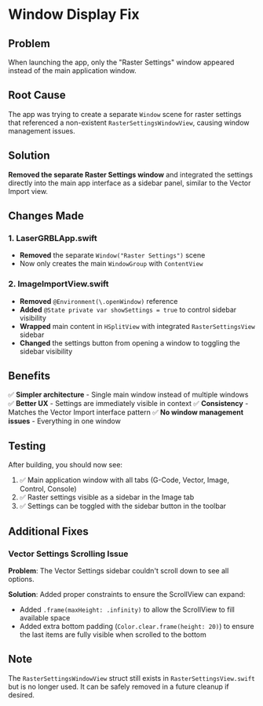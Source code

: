 # Window Display Fix

## Problem
When launching the app, only the "Raster Settings" window appeared instead of the main application window.

## Root Cause
The app was trying to create a separate `Window` scene for raster settings that referenced a non-existent `RasterSettingsWindowView`, causing window management issues.

## Solution
**Removed the separate Raster Settings window** and integrated the settings directly into the main app interface as a sidebar panel, similar to the Vector Import view.

## Changes Made

### 1. LaserGRBLApp.swift
- **Removed** the separate `Window("Raster Settings")` scene
- Now only creates the main `WindowGroup` with `ContentView`

### 2. ImageImportView.swift
- **Removed** `@Environment(\.openWindow)` reference
- **Added** `@State private var showSettings = true` to control sidebar visibility
- **Wrapped** main content in `HSplitView` with integrated `RasterSettingsView` sidebar
- **Changed** the settings button from opening a window to toggling the sidebar visibility

## Benefits
✅ **Simpler architecture** - Single main window instead of multiple windows
✅ **Better UX** - Settings are immediately visible in context
✅ **Consistency** - Matches the Vector Import interface pattern
✅ **No window management issues** - Everything in one window

## Testing
After building, you should now see:
1. ✅ Main application window with all tabs (G-Code, Vector, Image, Control, Console)
2. ✅ Raster settings visible as a sidebar in the Image tab
3. ✅ Settings can be toggled with the sidebar button in the toolbar

## Additional Fixes

### Vector Settings Scrolling Issue
**Problem**: The Vector Settings sidebar couldn't scroll down to see all options.

**Solution**: Added proper constraints to ensure the ScrollView can expand:
- Added `.frame(maxHeight: .infinity)` to allow the ScrollView to fill available space
- Added extra bottom padding (`Color.clear.frame(height: 20)`) to ensure the last items are fully visible when scrolled to the bottom

## Note
The `RasterSettingsWindowView` struct still exists in `RasterSettingsView.swift` but is no longer used. It can be safely removed in a future cleanup if desired.

